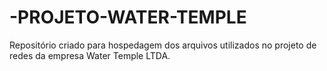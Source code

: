 # -PROJETO-WATER-TEMPLE
Repositório criado para hospedagem dos arquivos utilizados no projeto de redes da empresa Water Temple LTDA.
